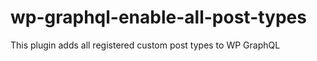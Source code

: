 # wp-graphql-enable-all-post-types

This plugin adds all registered custom post types to WP GraphQL
